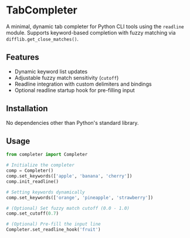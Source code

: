 # TabCompleter

A minimal, dynamic tab completer for Python CLI tools using the `readline` module. Supports keyword-based completion with fuzzy matching via `difflib.get_close_matches()`.

## Features

- Dynamic keyword list updates
- Adjustable fuzzy match sensitivity (`cutoff`)
- Readline integration with custom delimiters and bindings
- Optional readline startup hook for pre-filling input

## Installation

No dependencies other than Python's standard library.

## Usage

```python
from completer import Completer

# Initialize the completer
comp = Completer()
comp.set_keywords(['apple', 'banana', 'cherry'])
comp.init_readline()

# Setting keywords dynamically
comp.set_keywords(['orange', 'pineapple', 'strawberry'])

# (Optional) Set fuzzy match cutoff (0.0 - 1.0)
comp.set_cutoff(0.7)

# (Optional) Pre-fill the input line
Completer.set_readline_hook('fruit')

